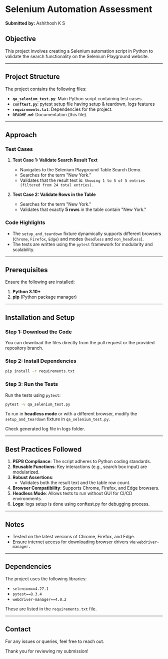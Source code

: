 # Selenium Automation Assessment
**Submitted by:** Ashithosh K S
## Objective
This project involves creating a Selenium automation script in Python to validate the search functionality on the Selenium Playground website.

---

## Project Structure
The project contains the following files:
- **`qa_selenium_test.py`**: Main Python script containing test cases.
- **`conftest.py`**: pytest setup file having setup & teardown, logs features
- **`requirements.txt`**: Dependencies for the project.
- **`README.md`**: Documentation (this file).

---

## Approach

### Test Cases
1. **Test Case 1: Validate Search Result Text**
   - Navigates to the Selenium Playground Table Search Demo.
   - Searches for the term "New York."
   - Validates that the result text is: `Showing 1 to 5 of 5 entries (filtered from 24 total entries).`

2. **Test Case 2: Validate Rows in the Table**
   - Searches for the term "New York."
   - Validates that exactly **5 rows** in the table contain "New York."

### Code Highlights
- The `setup_and_teardown` fixture dynamically supports different browsers (`Chrome`, `Firefox`, `Edge`) and modes (`headless` and `non_headless`).
- The tests are written using the `pytest` framework for modularity and scalability.

---

## Prerequisites
Ensure the following are installed:
1. **Python 3.10+**
2. **pip** (Python package manager)

---

## Installation and Setup

### Step 1: Download the Code
You can download the files directly from the pull request or the provided repository branch.

### Step 2: Install Dependencies
```bash
pip install -r requirements.txt
```

### Step 3: Run the Tests
Run the tests using `pytest`:
```bash
pytest -v qa_selenium_test.py
```

To run in **headless mode** or with a different browser, modify the `setup_and_teardown` fixture in `qa_selenium_test.py`.

Check generated log file in logs folder.


---

## Best Practices Followed
1. **PEP8 Compliance**: The script adheres to Python coding standards.
2. **Reusable Functions**: Key interactions (e.g., search box input) are modularized.
3. **Robust Assertions**:
   - Validates both the result text and the table row count.
4. **Browser Compatibility**: Supports Chrome, Firefox, and Edge browsers.
5. **Headless Mode**: Allows tests to run without GUI for CI/CD environments.
6. **Logs**: logs setup is done using conftest.py for debugging process.

---

## Notes
- Tested on the latest versions of Chrome, Firefox, and Edge.
- Ensure internet access for downloading browser drivers via `webdriver-manager.`

---

## Dependencies
The project uses the following libraries:

- `selenium==4.27.1`
- `pytest==8.3.4`
- `webdriver-manager==4.0.2`

These are listed in the `requirements.txt` file.

---

## Contact
For any issues or queries, feel free to reach out.

Thank you for reviewing my submission!
